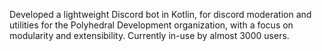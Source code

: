 Developed a lightweight Discord bot in Kotlin, for discord moderation and utilities for the Polyhedral Development organization, with a
focus on modularity and extensibility. Currently in-use by almost <span class="slight-emph">3000 users</span>.
